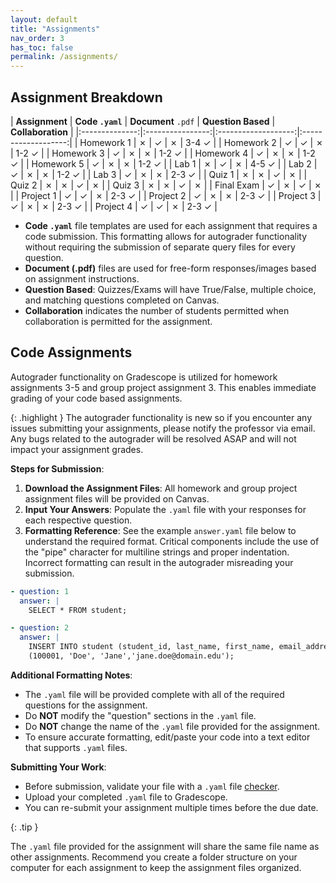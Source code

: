 ```yaml
---
layout: default
title: "Assignments"
nav_order: 3
has_toc: false
permalink: /assignments/
---
```


## Assignment Breakdown

| **Assignment** | **Code `.yaml`** | **Document** `.pdf` |  **Question Based** |  **Collaboration**  | 
|:--------------:|:----------------:|:-------------------:|:-------------------:|
| Homework 1     | ✗                | ✓                  | ✗                   | 3-4 ✓               | 
| Homework 2     | ✓                | ✓                  | ✗                   | 1-2 ✓               |
| Homework 3     | ✓                | ✗                  | ✗                   | 1-2 ✓               |
| Homework 4     | ✓                | ✗                  | ✗                   | 1-2 ✓               |
| Homework 5     | ✓                | ✗                  | ✗                   | 1-2 ✓               |
| Lab 1          | ✗                | ✓                  | ✗                   | 4-5 ✓               |
| Lab 2          | ✓                | ✗                  | ✗                   | 1-2 ✓               |
| Lab 3          | ✓                | ✗                  | ✗                   | 2-3 ✓               |
| Quiz 1         | ✗                | ✗                  | ✓                   | ✗                   |
| Quiz 2         | ✗                | ✗                  | ✓                   | ✗                   |
| Quiz 3         | ✗                | ✗                  | ✓                   | ✗                   |
| Final Exam     | ✓                | ✗                  | ✓                   | ✗                   |
| Project 1      | ✓                | ✓                  | ✗                   | 2-3 ✓               |
| Project 2      | ✓                | ✗                  | ✗                   | 2-3 ✓               |
| Project 3      | ✓                | ✗                  | ✗                   | 2-3 ✓               |
| Project 4      | ✓                | ✓                  | ✗                   | 2-3 ✓               |


- **Code `.yaml`** file templates are used for each assignment that requires a code submission. This formatting allows for autograder functionality without requiring the submission of separate query files for every question. 
- **Document (.pdf)** files are used for free-form responses/images based on assignment instructions. 
- **Question Based**: Quizzes/Exams will have True/False, multiple choice, and matching questions completed on Canvas.
- **Collaboration** indicates the number of students permitted when collaboration is permitted for the assignment.

## Code Assignments

Autograder functionality on Gradescope is utilized for homework assignments 3-5 and group project assignment 3. This enables immediate grading of your code based assignments.

{: .highlight }
The autograder functionality is new so if you encounter any issues submitting your assignments, please notify the professor via email. Any bugs related to the autograder will be resolved ASAP and will not impact your assignment grades.

**Steps for Submission**:
1. **Download the Assignment Files**: All homework and group project assignment files will be provided on Canvas.
2. **Input Your Answers**: Populate the `.yaml` file with your responses for each respective question.
3. **Formatting Reference**: See the example `answer.yaml` file below to understand the required format. Critical components include the use of the "pipe" character for multiline strings and proper indentation. Incorrect formatting can result in the autograder misreading your submission.

```yaml
- question: 1
  answer: |
    SELECT * FROM student;

- question: 2
  answer: |
    INSERT INTO student (student_id, last_name, first_name, email_address) VALUES 
    (100001, 'Doe', 'Jane','jane.doe@domain.edu');
```
**Additional Formatting Notes**:
- The `.yaml` file will be provided complete with all of the required questions for the assignment. 
- Do **NOT** modify the "question" sections in the `.yaml` file.
- Do **NOT** change the name of the `.yaml` file provided for the assignment.
- To ensure accurate formatting, edit/paste your code into a text editor that supports `.yaml` files.

**Submitting Your Work**:
- Before submission, validate your file with a `.yaml` file [checker](https://yamlchecker.com/).
- Upload your completed `.yaml` file to Gradescope.
- You can re-submit your assignment multiple times before the due date.

{: .tip }

The `.yaml` file provided for the assignment will share the same file name as other assignments. Recommend you create a folder structure on your computer for each assignment to keep the assignment files organized.
